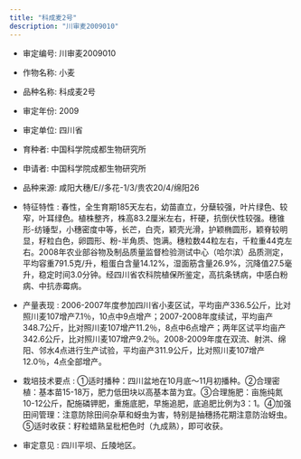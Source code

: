 ```yaml
---
title: "科成麦2号"
description: "川审麦2009010"
---
```

* 审定编号:  川审麦2009010

*  作物名称:  小麦

*  品种名称:  科成麦2号

*  审定年份:  2009

*  审定单位:  四川省

* 育种者:  中国科学院成都生物研究所

*  申请者:  中国科学院成都生物研究所

*  品种来源:  咸阳大穗/E//多花-1/3/贵农20/4/绵阳26

*  特征特性 : 
春性，全生育期185天左右，幼苗直立，分蘖较强，叶片绿色、较窄，叶耳绿色。植株整齐，株高83.2厘米左右，杆硬，抗倒伏性较强。穗锥形-纺锤型，小穗密度中等，长芒，白壳，颖壳光滑，护颖椭圆形，颖脊较明显，籽粒白色，卵圆形、粉-半角质、饱满。穗粒数44粒左右，千粒重44克左右。2008年农业部谷物及制品质量监督检验测试中心（哈尔滨）品质测定，平均容重791.5克/升，粗蛋白含量14.12%，湿面筋含量26.9%，沉降值27.5毫升，稳定时间3.0分钟。经四川省农科院植保所鉴定，高抗条锈病，中感白粉病、中抗赤霉病。
 
*  产量表现 : 
2006-2007年度参加四川省小麦区试，平均亩产336.5公斤，比对照川麦107增产7.1％，10点中9点增产；2007-2008年度续试，平均亩产348.7公斤，比对照川麦107增产11.2％，8点中6点增产；两年区试平均亩产342.6公斤，比对照川麦107增产9.2％。2008-2009年度在双流、射洪、绵阳、邻水4点进行生产试验，平均亩产311.9公斤，比对照川麦107增产12.0％，4点全部增产。

*  栽培技术要点 : 
①适时播种：四川盆地在10月底～11月初播种。②合理密植：基本苗15-18万，肥力低田块以高基本苗为宜。③合理施肥：亩施纯氮10-12公斤，配施磷钾肥，重施底肥，早施追肥，底追肥比例为3：1。④加强田间管理：注意防除田间杂草和蚜虫为害，特别是抽穗扬花期注意防治蚜虫。⑤适时收获：籽粒蜡熟呈枇杷色时（九成熟），即可收获。

*  审定意见 : 
四川平坝、丘陵地区。
